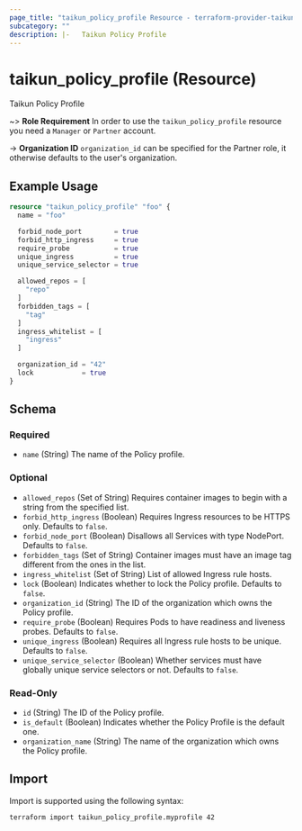 ```yaml
---
page_title: "taikun_policy_profile Resource - terraform-provider-taikun"
subcategory: ""
description: |-   Taikun Policy Profile
---
```


# taikun_policy_profile (Resource)

Taikun Policy Profile

~> **Role Requirement** In order to use the `taikun_policy_profile` resource you need a `Manager` or `Partner` account.

-> **Organization ID** `organization_id` can be specified for the Partner role, it otherwise defaults to the user's organization.

## Example Usage

```terraform
resource "taikun_policy_profile" "foo" {
  name = "foo"

  forbid_node_port        = true
  forbid_http_ingress     = true
  require_probe           = true
  unique_ingress          = true
  unique_service_selector = true

  allowed_repos = [
    "repo"
  ]
  forbidden_tags = [
    "tag"
  ]
  ingress_whitelist = [
    "ingress"
  ]

  organization_id = "42"
  lock            = true
}
```

<!-- schema generated by tfplugindocs -->
## Schema

### Required

- `name` (String) The name of the Policy profile.

### Optional

- `allowed_repos` (Set of String) Requires container images to begin with a string from the specified list.
- `forbid_http_ingress` (Boolean) Requires Ingress resources to be HTTPS only. Defaults to `false`.
- `forbid_node_port` (Boolean) Disallows all Services with type NodePort. Defaults to `false`.
- `forbidden_tags` (Set of String) Container images must have an image tag different from the ones in the list.
- `ingress_whitelist` (Set of String) List of allowed Ingress rule hosts.
- `lock` (Boolean) Indicates whether to lock the Policy profile. Defaults to `false`.
- `organization_id` (String) The ID of the organization which owns the Policy profile.
- `require_probe` (Boolean) Requires Pods to have readiness and liveness probes. Defaults to `false`.
- `unique_ingress` (Boolean) Requires all Ingress rule hosts to be unique. Defaults to `false`.
- `unique_service_selector` (Boolean) Whether services must have globally unique service selectors or not. Defaults to `false`.

### Read-Only

- `id` (String) The ID of the Policy profile.
- `is_default` (Boolean) Indicates whether the Policy Profile is the default one.
- `organization_name` (String) The name of the organization which owns the Policy profile.

## Import

Import is supported using the following syntax:

```shell
terraform import taikun_policy_profile.myprofile 42
```
